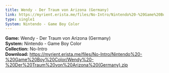 ```yaml
---
title: Wendy - Der Traum von Arizona (Germany)
link: https://myrient.erista.me/files/No-Intro/Nintendo%20-%20Game%20Boy%20Color/Wendy%20-%20Der%20Traum%20von%20Arizona%20(Germany).zip
type: single1
System: Nintendo - Game Boy Color
---
```

<b>Game:</b> Wendy - Der Traum von Arizona (Germany)<br>
<b>System:</b> Nintendo - Game Boy Color<br>
<b>Collection:</b> No-Intro<br>
<b>Download:</b> https://myrient.erista.me/files/No-Intro/Nintendo%20-%20Game%20Boy%20Color/Wendy%20-%20Der%20Traum%20von%20Arizona%20(Germany).zip